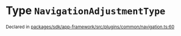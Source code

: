 # Type `NavigationAdjustmentType`
<sub>Declared in [packages/sdk/app-framework/src/plugins/common/navigation.ts:60](https://github.com/dxos/dxos/blob/ce1e5d079/packages/sdk/app-framework/src/plugins/common/navigation.ts#L60)</sub>






